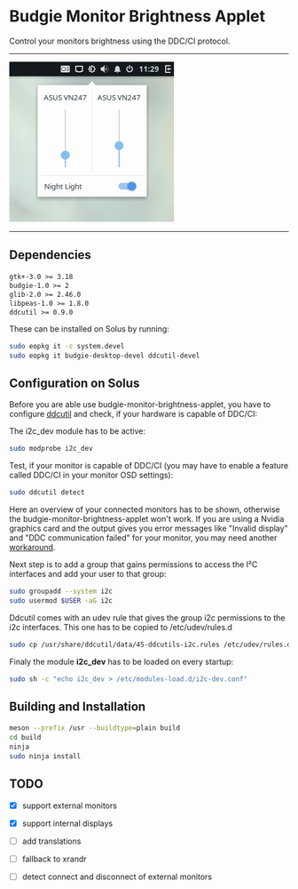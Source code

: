 # Budgie Monitor Brightness Applet

Control your monitors brightness using the DDC/CI protocol.


---

![Screenshot](data/screenshot.png)

---

## Dependencies

```
gtk+-3.0 >= 3.18
budgie-1.0 >= 2
glib-2.0 >= 2.46.0
libpeas-1.0 >= 1.8.0
ddcutil >= 0.9.0
```

These can be installed on Solus by running:

```bash
sudo eopkg it -c system.devel
sudo eopkg it budgie-desktop-devel ddcutil-devel
```

## Configuration on Solus

Before you are able use budgie-monitor-brightness-applet, you have to configure [ddcutil](https://www.ddcutil.com/) and check, if your hardware is capable of DDC/CI:

The i2c_dev module has to be active:

```bash
sudo modprobe i2c_dev
```

Test, if your monitor is capable of DDC/CI (you may have to enable a feature called DDC/CI in your monitor OSD settings):

```bash
sudo ddcutil detect
```

Here an overview of your connected monitors has to be shown, otherwise the budgie-monitor-brightness-applet won't work.
If you are using a Nvidia graphics card and the output gives you error messages like "Invalid display" and "DDC communication failed" for your monitor, you may need another [workaround](https://www.ddcutil.com/nvidia/).

Next step is to add a group that gains permissions to access the I²C interfaces and add your user to that group:

```bash
sudo groupadd --system i2c
sudo usermod $USER -aG i2c
```

Ddcutil comes with an udev rule that gives the group i2c permissions to the i2c interfaces. This one has to be copied to /etc/udev/rules.d

```bash
sudo cp /usr/share/ddcutil/data/45-ddcutils-i2c.rules /etc/udev/rules.d
```

Finaly the module **i2c_dev** has to be loaded on every startup:

```bash
sudo sh -c "echo i2c_dev > /etc/modules-load.d/i2c-dev.conf"
```

## Building and Installation

```bash
meson --prefix /usr --buildtype=plain build
cd build
ninja
sudo ninja install
```

## TODO

- [x] support external monitors

- [x] support internal displays

- [ ] add translations

- [ ] fallback to xrandr

- [ ] detect connect and disconnect of external monitors
